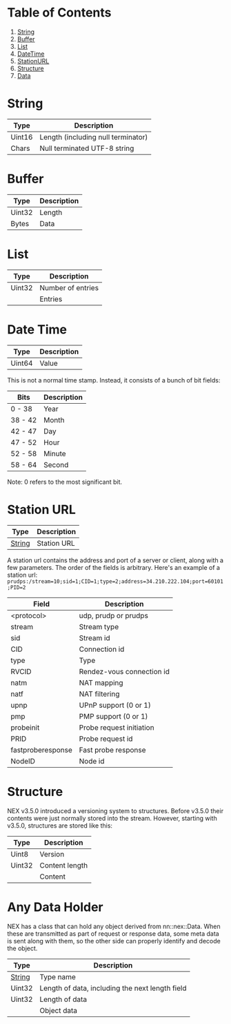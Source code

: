 # Table of Contents
1. [String](#string)
2. [Buffer](#buffer)
3. [List](#list)
4. [DateTime](#date-time)
5. [StationURL](#station-url)
6. [Structure](#structure)
7. [Data](#any-data-holder)

# String
| Type | Description |
| --- | --- |
| Uint16 | Length (including null terminator) |
| Chars | Null terminated UTF-8 string |

# Buffer
| Type | Description |
| --- | --- |
| Uint32 | Length |
| Bytes | Data |

# List
| Type | Description |
| --- | --- |
| Uint32 | Number of entries |
| | Entries |

# Date Time
| Type | Description |
| --- | --- |
| Uint64 | Value |

This is not a normal time stamp. Instead, it consists of a bunch of bit fields:

| Bits | Description |
| --- | --- |
| 0 - 38 | Year |
| 38 - 42 | Month |
| 42 - 47 | Day |
| 47 - 52 | Hour |
| 52 - 58 | Minute |
| 58 - 64 | Second |

Note: 0 refers to the most significant bit.

# Station URL
| Type | Description |
| --- | --- |
| [String] | Station URL |

A station url contains the address and port of a server or client, along with a few parameters. The order of the fields is arbitrary. Here's an example of a station url: `prudps:/stream=10;sid=1;CID=1;type=2;address=34.210.222.104;port=60101;PID=2`

| Field | Description |
| --- | --- |
| &lt;protocol&gt; | udp, prudp or prudps |
| stream | Stream type |
| sid | Stream id |
| CID | Connection id |
| type | Type |
| RVCID | Rendez-vous connection id |
| natm | NAT mapping |
| natf | NAT filtering |
| upnp | UPnP support (0 or 1) |
| pmp | PMP support (0 or 1) |
| probeinit | Probe request initiation |
| PRID | Probe request id |
| fastproberesponse | Fast probe response |
| NodeID | Node id

# Structure
NEX v3.5.0 introduced a versioning system to structures. Before v3.5.0 their contents were just normally stored into the stream. However, starting with v3.5.0, structures are stored like this:

| Type | Description |
| --- | --- |
| Uint8 | Version |
| Uint32 | Content length |
| | Content |

# Any Data Holder
NEX has a class that can hold any object derived from nn::nex::Data. When these are transmitted as part of request or response data, some meta data is sent along with them, so the other side can properly identify and decode the object.

| Type | Description |
| --- | --- |
| [String] | Type name |
| Uint32 | Length of data, including the next length field |
| Uint32 | Length of data |
| | Object data |

[String]: #string
